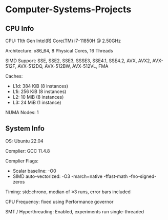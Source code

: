 # Computer-Systems-Projects

## CPU Info

CPU: 11th Gen Intel(R) Core(TM) i7-11850H @ 2.50GHz

Architecture: x86_64, 8 Physical Cores, 16 Threads

SIMD Support: SSE, SSE2, SSE3, SSSE3, SSE4.1, SSE4.2, AVX, AVX2, AVX-512F, AVX-512DQ, AVX-512BW, AVX-512VL, FMA

Caches:

  - L1d: 384 KiB (8 instances)
  - L1i: 256 KiB (8 instances)
  - L2: 10 MiB (8 instances)
  - L3: 24 MiB (1 instance)

NUMA Nodes: 1

## System Info 

OS: Ubuntu 22.04

Complier: GCC 11.4.8

Complier Flags:

  - Scalar baseline: -O0
  - SIMD auto-vectorized: -O3 -march=native -ffast-math -fno-signed-zeros

Timing: std::chrono, median of ≥3 runs, error bars included

CPU Frequency: fixed using Performance governor

SMT / Hyperthreading: Enabled, experiments run single-threaded

